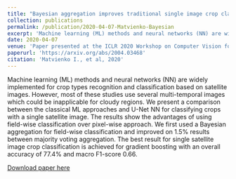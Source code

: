 ```yaml
---
title: "Bayesian aggregation improves traditional single image crop classification approaches"
collection: publications
permalink: /publication/2020-04-07-Matvienko-Bayesian
excerpt: 'Machine learning (ML) methods and neural networks (NN) are widely implemented for crop types recognition and classification based on satellite images.'
date: 2020-04-07
venue: 'Paper presented at the ICLR 2020 Workshop on Computer Vision for Agriculture (CV4A)'
paperurl: 'https://arxiv.org/abs/2004.03468'
citation: 'Matvienko I., et al, 2020'
---
```

Machine learning (ML) methods and neural networks (NN) are widely implemented for crop types recognition and classification based on satellite images. However, most of these studies use several multi-temporal images which could be inapplicable for cloudy regions. We present a comparison between the classical ML approaches and U-Net NN for classifying crops with a single satellite image. The results show the advantages of using field-wise classification over pixel-wise approach. We first used a Bayesian aggregation for field-wise classification and improved on 1.5% results between majority voting aggregation. The best result for single satellite image crop classification is achieved for gradient boosting with an overall accuracy of 77.4% and macro F1-score 0.66. 

[Download paper here](https://arxiv.org/abs/2004.03468)


